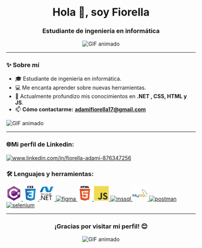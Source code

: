 <h1 align="center">Hola 👋, soy Fiorella</h1>
<h3 align="center">Estudiante de ingeniería en informática</h3>

<p align="center">
  <img src="https://media.giphy.com/media/3o6Mbnva0iTLAlOzZK/giphy.gif" alt="GIF animado" width="480" height="367" />
</p>

---

### ✨ Sobre mí  
- 🎓 Estudiante de ingeniería en informática.  
- 💻 Me encanta aprender sobre nuevas herramientas.  
- 🌱 Actualmente profundizo mis conocimientos en **.NET , CSS, HTML y JS**.  
- 📫 **Cómo contactarme:** **adamifiorella17@gmail.com**
  
<p align="left">
  <img src="https://media.giphy.com/media/127LCkdUYpgSgU/giphy.gif" alt="GIF animado" width="480" height="360" />
</p>

---

<h3 align="left">🌐Mi perfil de Linkedin:</h3>
<p align="left">
<a href="https://linkedin.com/in/www.linkedin.com/in/fiorella-adami-876347256" target="blank"><img align="center" src="https://raw.githubusercontent.com/rahuldkjain/github-profile-readme-generator/master/src/images/icons/Social/linked-in-alt.svg" alt="www.linkedin.com/in/fiorella-adami-876347256" height="30" width="40" /></a>
</p>

<h3 align="left">🛠️ Lenguajes y herramientas:</h3>
<p align="left"> <a href="https://www.w3schools.com/cs/" target="_blank" rel="noreferrer"> <img src="https://raw.githubusercontent.com/devicons/devicon/master/icons/csharp/csharp-original.svg" alt="csharp" width="40" height="40"/> </a> <a href="https://www.w3schools.com/css/" target="_blank" rel="noreferrer"> <img src="https://raw.githubusercontent.com/devicons/devicon/master/icons/css3/css3-original-wordmark.svg" alt="css3" width="40" height="40"/> </a> <a href="https://dotnet.microsoft.com/" target="_blank" rel="noreferrer"> <img src="https://raw.githubusercontent.com/devicons/devicon/master/icons/dot-net/dot-net-original-wordmark.svg" alt="dotnet" width="40" height="40"/> </a> <a href="https://www.figma.com/" target="_blank" rel="noreferrer"> <img src="https://www.vectorlogo.zone/logos/figma/figma-icon.svg" alt="figma" width="40" height="40"/> </a> <a href="https://www.w3.org/html/" target="_blank" rel="noreferrer"> <img src="https://raw.githubusercontent.com/devicons/devicon/master/icons/html5/html5-original-wordmark.svg" alt="html5" width="40" height="40"/> </a> <a href="https://developer.mozilla.org/en-US/docs/Web/JavaScript" target="_blank" rel="noreferrer"> <img src="https://raw.githubusercontent.com/devicons/devicon/master/icons/javascript/javascript-original.svg" alt="javascript" width="40" height="40"/> </a> <a href="https://www.microsoft.com/en-us/sql-server" target="_blank" rel="noreferrer"> <img src="https://www.svgrepo.com/show/303229/microsoft-sql-server-logo.svg" alt="mssql" width="40" height="40"/> </a> <a href="https://www.mysql.com/" target="_blank" rel="noreferrer"> <img src="https://raw.githubusercontent.com/devicons/devicon/master/icons/mysql/mysql-original-wordmark.svg" alt="mysql" width="40" height="40"/> </a> <a href="https://postman.com" target="_blank" rel="noreferrer"> <img src="https://www.vectorlogo.zone/logos/getpostman/getpostman-icon.svg" alt="postman" width="40" height="40"/> </a> <a href="https://www.selenium.dev" target="_blank" rel="noreferrer"> <img src="https://raw.githubusercontent.com/detain/svg-logos/780f25886640cef088af994181646db2f6b1a3f8/svg/selenium-logo.svg" alt="selenium" width="40" height="40"/> </a> </p>

---

<h3 align="center">¡Gracias por visitar mi perfil! 😊</h3>

<p align="center">
  <img src="https://media.giphy.com/media/3o6Mb7hjWfz9H8ZQKk/giphy.gif" alt="GIF animado" width="480" height="367" />
</p>

